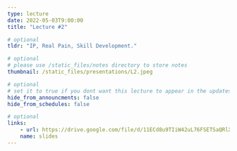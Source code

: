 ```yaml
---
type: lecture
date: 2022-05-03T9:00:00
title: "Lecture #2"

# optional
tldr: "IP, Real Pain, Skill Development."

# optional
# please use /static_files/notes directory to store notes
thumbnail: /static_files/presentations/L2.jpeg

# optional
# set it to true if you dont want this lecture to appear in the updates section
hide_from_announcments: false
hide_from_schedules: false

# optional
links:
    - url: https://drive.google.com/file/d/11ECd8u9TIiW42uL76FSETSaQRlXqD-wU/view?usp=sharing
    name: slides
---
```



